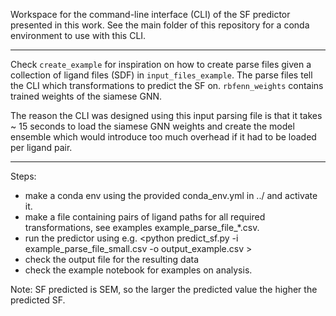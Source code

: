 Workspace for the command-line interface (CLI) of the SF predictor presented in this work. See the main folder of this repository for a conda environment to use with this CLI. 

----------------------

Check `create_example` for inspiration on how to create parse files given a collection of ligand files (SDF) in `input_files_example`. The parse files tell the CLI which transformations to predict the SF on. `rbfenn_weights` contains trained weights of the siamese GNN. 

The reason the CLI was designed using this input parsing file is that it takes \~ 15 seconds to load the siamese GNN weights and create the model ensemble which would introduce too much overhead if it had to be loaded per ligand pair.

----------------------
Steps:

- make a conda env using the provided conda_env.yml in ../ and activate it.
- make a file containing pairs of ligand paths for all required transformations, see examples example_parse_file_*.csv.
- run the predictor using e.g. \<python predict_sf.py -i example_parse_file_small.csv -o output_example.csv \>
- check the output file for the resulting data
- check the example notebook for examples on analysis.

Note: SF predicted is SEM, so the larger the predicted value the higher the predicted SF.

